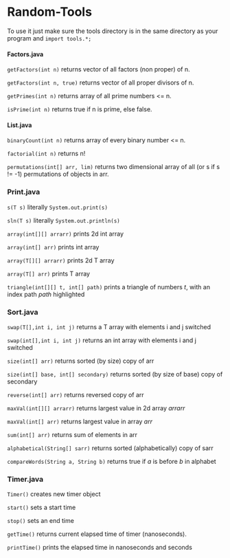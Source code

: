 # Random-Tools

To use it just make sure the tools directory is in the same directory as your program and
<code>import tools.*;</code>

#### Factors.java

<code>getFactors(int n)</code> returns vector of all factors (non proper) of n.

<code>getFactors(int n, true)</code> returns vector of all proper divisors of n.

<code>getPrimes(int n)</code> returns array of all prime numbers <= n.

<code>isPrime(int n)</code> returns true if n is prime, else false.



#### List.java

<code>binaryCount(int n)</code> returns array of every binary number <= n.

<code>factorial(int n)</code> returns n!

<code>permutations(int[] arr, lim)</code> returns two dimensional array of all (or s if s != -1) permutations of objects in arr.



### Print.java

<code>s(T s)</code> literally <code>System.out.print(s)</code>

<code>sln(T s)</code> literally <code>System.out.println(s)</code>

<code>array(int[][] arrarr)</code> prints 2d int array

<code>array(int[] arr)</code> prints int array

<code>array(T[][] arrarr)</code> prints 2d T array

<code>array(T[] arr)</code> prints T array

<code>triangle(int[][] t, int[] path)</code> prints a triangle of numbers <i>t</i>, with an index path <i>path</i> highlighted



### Sort.java

<code>swap(T[],int i, int j)</code> returns a T array with elements i and j switched

<code>swap(int[],int i, int j)</code> returns an int array with elements i and j switched

<code>size(int[] arr)</code> returns sorted (by size) copy of arr

<code>size(int[] base, int[] secondary)</code> returns sorted (by size of base) copy of secondary

<code>reverse(int[] arr)</code> returns reversed copy of arr

<code>maxVal(int[][] arrarr)</code> returns largest value in 2d array <i>arrarr</i>

<code>maxVal(int[] arr)</code> returns largest value in array <i>arr</i>

<code>sum(int[] arr)</code> returns sum of elements in arr

<code>alphabetical(String[] sarr)</code> returns sorted (alphabetically) copy of sarr

<code>compareWords(String a, String b)</code> returns true if <i>a</i> is before <i>b</i> in alphabet



### Timer.java

<code>Timer()</code> creates new timer object

<code>start()</code> sets a start time

<code>stop()</code> sets an end time

<code>getTime()</code> returns current elapsed time of timer (nanoseconds). 

<code>printTime()</code> prints the elapsed time in nanoseconds and seconds






